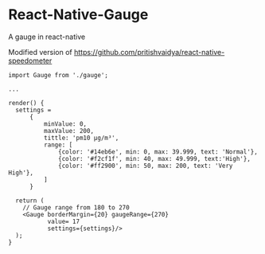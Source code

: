 # React-Native-Gauge
A gauge in react-native

Modified version of https://github.com/pritishvaidya/react-native-speedometer


```
import Gauge from './gauge';

...

render() {
  settings =
      {
          minValue: 0,
          maxValue: 200,
          tittle: 'pm10 µg/m³',
          range: [
              {color: '#14eb6e', min: 0, max: 39.999, text: 'Normal'},
              {color: '#f2cf1f', min: 40, max: 49.999, text:'High'},
              {color: '#ff2900', min: 50, max: 200, text: 'Very High'},
          ]
      }

  return (
    // Gauge range from 180 to 270
    <Gauge borderMargin={20} gaugeRange={270}
           value= 17
           settings={settings}/>
  ); 
}
```
